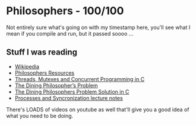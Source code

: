 # Philosophers - 100/100

Not entirely sure what's going on with my timestamp here, you'll see what I mean
if you compile and run, but it passed soooo
...

## Stuff I was reading
- [Wikipedia](https://en.wikipedia.org/wiki/Dining_philosophers_problem)
- [Philosophers Resources](https://philosophers.simple.ink/)
- [Threads, Mutexes and Concurrent Programming in C](https://www.codequoi.com/en/threads-mutexes-and-concurrent-programming-in-c/)
- [The Dining Philosopher’s Problem](https://medium.com/swlh/the-dining-philosophers-problem-bbdb92e6b788)
- [The Dining Philosophers Problem Solution in C](https://medium.com/swlh/the-dining-philosophers-problem-solution-in-c-90e2593f64e8)
- [Processes and Syncronization lecture
  notes](https://pages.cs.wisc.edu/~solomon/cs537-old/last/processes.html)

 There's LOADS of videos on youtube as well that'll give you a good idea of what
 you need to be doing.
